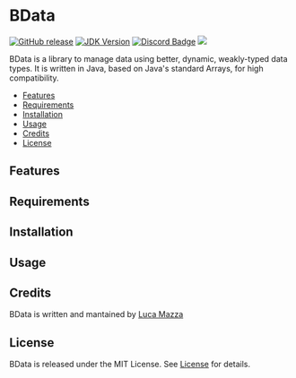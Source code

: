 # BData
[![GitHub release](https://img.shields.io/github/v/release/lucamazzza/BData?color=green&label=latest%20release&sort=semver)](https://github.com/lucamazzza/BData/releases/latest)
[![JDK Version](https://img.shields.io/badge/JDK-17_or_later-green.svg)](https://www.oracle.com/java/technologies/downloads/#java17)
[![Discord Badge](https://img.shields.io/discord/1119987238202261664?color=5865F2&label=&logo=discord&logoColor=white)](https://discord.gg/6JbSYbbv)
![](https://img.shields.io/badge/License-MIT-purple)

BData is a library to manage data using better, dynamic, weakly-typed data types.
It is written in Java, based on Java's standard Arrays, for high compatibility.


* [Features]()
* [Requirements]()
* [Installation]()
* [Usage]()
* [Credits]()
* [License]()

## Features


## Requirements


## Installation


## Usage


## Credits
BData is written and mantained by [Luca Mazza](https://mazluc.ch)

## License
BData is released under the MIT License.
See [License](LICENSE) for details.
